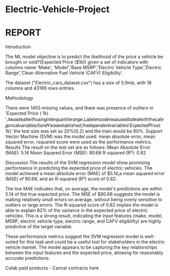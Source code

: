 # Electric-Vehicle-Project

# REPORT
Introduction

The ML model objective is to predict the likelihood of the price a vehicle be brought or sold?(Expected Price ($1k)) given a set of indicators with columns name 'Make', 'Model','Base MSRP','Electric Vehicle Type','Electric Range','Clean Alternative Fuel Vehicle (CAFV) Eligibility'.

The dataset ("Electric_cars_dataset.csv") has a size of 5.9mb, with 18 columns and 43199 rows entries.

Methodology

There were 1455 missing values, and there was presence of outliers in 'Expected Price ( 1𝑘)′,𝑖𝑡𝑤𝑎𝑠𝑑𝑒𝑎𝑙𝑡𝑤𝑖𝑡ℎ𝑢𝑠𝑖𝑛𝑔𝑖𝑛𝑡𝑒𝑟𝑞𝑢𝑎𝑛𝑡𝑖𝑙𝑒𝑟𝑎𝑛𝑔𝑒.𝐿𝑎𝑏𝑒𝑙𝑒𝑛𝑐𝑜𝑑𝑒𝑟𝑤𝑎𝑠𝑢𝑠𝑒𝑑𝑡𝑜𝑑𝑒𝑎𝑙𝑤𝑖𝑡ℎ𝑡ℎ𝑒𝑐𝑎𝑡𝑒𝑔𝑜𝑟𝑖𝑐𝑎𝑙𝑣𝑎𝑟𝑖𝑎𝑏𝑙𝑒𝑠𝑋𝑎𝑛𝑑𝑌𝑤𝑎𝑠𝑒𝑠𝑡𝑎𝑏𝑙𝑖𝑠ℎ𝑒𝑑,𝑡ℎ𝑒𝑑𝑒𝑝𝑒𝑛𝑑𝑒𝑛𝑡𝑣𝑎𝑟𝑖𝑎𝑏𝑙𝑒𝑖𝑠′𝐸𝑥𝑝𝑒𝑐𝑡𝑒𝑑𝑃𝑟𝑖𝑐𝑒( 1k)' the test size was set as 20%(0.2) and the train would be 80%. Support Vector Machine (SVM) was the model used. mean absolute error, mean squared error, rsquared score were used as the performance metrics. Results The result on the test set are as follows: Mean Absolute Error (MAE): 5.14 Mean Squared Error (MSE): 90.68 R-squared (R²): 0.82

Discussion The results of the SVM regression model show promising performance in predicting the expected price of electric vehicles. The model achieved a mean absolute error (MAE) of $5.14,a mean squared error (MSE) of 90.68, and an R-squared (R²) score of 0.82.

The low MAE indicates that, on average, the model's predictions are within 5.14 of the true expected price. The MSE of $90.68 suggests the model is making relatively small errors on average, without being overly sensitive to outliers or large errors. The R-squared score of 0.82 implies the model is able to explain 82% of the variance in the expected price of electric vehicles. This is a strong result, indicating the input features (make, model, MSRP, electric vehicle type, electric range, and CAFV eligibility) are highly predictive of the target variable.

These performance metrics suggest the SVM regression model is well-suited for this task and could be a useful tool for stakeholders in the electric vehicle market. The model appears to be capturing the key relationships between the input features and the expected price, allowing for reasonably accurate predictions.

Colab paid products - Cancel contracts here

